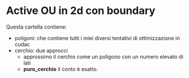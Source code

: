 # Active OU in 2d con boundary
Questa cartella contiene:
- poligoni: che contiene tutti i miei diversi tentativi di ottimizzazione in cudac
- cerchio: due approcci
	- approssimo il cerchio come un poligono con un numero elevato di lati
	- **puro_cerchio** il conto è esatto.
 
